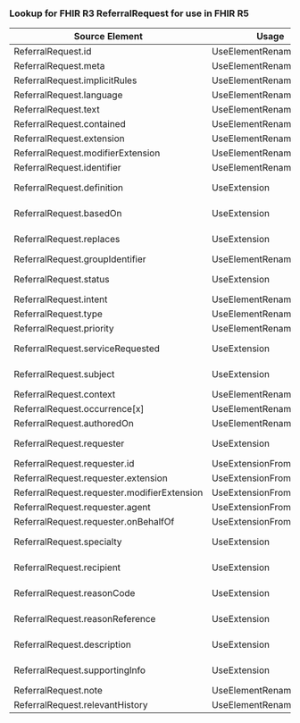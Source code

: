 ### Lookup for FHIR R3 ReferralRequest for use in FHIR R5

| Source Element | Usage | Target |
| -------------- | ----- | ------ |
| ReferralRequest.id | UseElementRenamed | ServiceRequest.id |
| ReferralRequest.meta | UseElementRenamed | ServiceRequest.meta |
| ReferralRequest.implicitRules | UseElementRenamed | ServiceRequest.implicitRules |
| ReferralRequest.language | UseElementRenamed | ServiceRequest.language |
| ReferralRequest.text | UseElementRenamed | ServiceRequest.text |
| ReferralRequest.contained | UseElementRenamed | ServiceRequest.contained |
| ReferralRequest.extension | UseElementRenamed | ServiceRequest.extension |
| ReferralRequest.modifierExtension | UseElementRenamed | ServiceRequest.modifierExtension |
| ReferralRequest.identifier | UseElementRenamed | ServiceRequest.identifier |
| ReferralRequest.definition | UseExtension | http://hl7.org/fhir/3.0/StructureDefinition/extension-ReferralRequest.definition |
| ReferralRequest.basedOn | UseExtension | http://hl7.org/fhir/3.0/StructureDefinition/extension-ReferralRequest.basedOn |
| ReferralRequest.replaces | UseExtension | http://hl7.org/fhir/3.0/StructureDefinition/extension-ReferralRequest.replaces |
| ReferralRequest.groupIdentifier | UseElementRenamed | ServiceRequest.requisition |
| ReferralRequest.status | UseExtension | http://hl7.org/fhir/3.0/StructureDefinition/extension-ReferralRequest.status |
| ReferralRequest.intent | UseElementRenamed | ServiceRequest.intent |
| ReferralRequest.type | UseElementRenamed | ServiceRequest.category |
| ReferralRequest.priority | UseElementRenamed | ServiceRequest.priority |
| ReferralRequest.serviceRequested | UseExtension | http://hl7.org/fhir/3.0/StructureDefinition/extension-ReferralRequest.serviceRequested |
| ReferralRequest.subject | UseExtension | http://hl7.org/fhir/3.0/StructureDefinition/extension-ReferralRequest.subject |
| ReferralRequest.context | UseElementRenamed | ServiceRequest.encounter |
| ReferralRequest.occurrence[x] | UseElementRenamed | ServiceRequest.occurrence[x] |
| ReferralRequest.authoredOn | UseElementRenamed | ServiceRequest.authoredOn |
| ReferralRequest.requester | UseExtension | http://hl7.org/fhir/3.0/StructureDefinition/extension-ReferralRequest.requester |
| ReferralRequest.requester.id | UseExtensionFromAncestor | - |
| ReferralRequest.requester.extension | UseExtensionFromAncestor | - |
| ReferralRequest.requester.modifierExtension | UseExtensionFromAncestor | - |
| ReferralRequest.requester.agent | UseExtensionFromAncestor | - |
| ReferralRequest.requester.onBehalfOf | UseExtensionFromAncestor | - |
| ReferralRequest.specialty | UseExtension | http://hl7.org/fhir/3.0/StructureDefinition/extension-ReferralRequest.specialty |
| ReferralRequest.recipient | UseExtension | http://hl7.org/fhir/3.0/StructureDefinition/extension-ReferralRequest.recipient |
| ReferralRequest.reasonCode | UseExtension | http://hl7.org/fhir/3.0/StructureDefinition/extension-ReferralRequest.reasonCode |
| ReferralRequest.reasonReference | UseExtension | http://hl7.org/fhir/3.0/StructureDefinition/extension-ReferralRequest.reasonReference |
| ReferralRequest.description | UseExtension | http://hl7.org/fhir/3.0/StructureDefinition/extension-ReferralRequest.description |
| ReferralRequest.supportingInfo | UseExtension | http://hl7.org/fhir/3.0/StructureDefinition/extension-ReferralRequest.supportingInfo |
| ReferralRequest.note | UseElementRenamed | ServiceRequest.note |
| ReferralRequest.relevantHistory | UseElementRenamed | ServiceRequest.relevantHistory |
